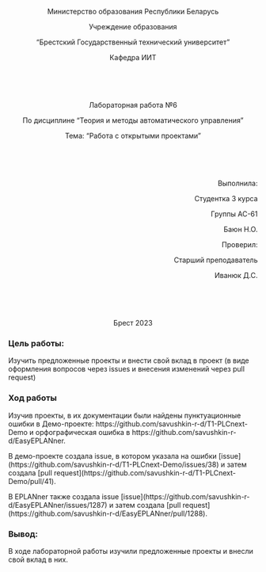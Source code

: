 <p align="center"> Министерство образования Республики Беларусь </p>

<p align="center">Учреждение образования </p>

<p align="center">  “Брестский Государственный технический университет” </p>

<p align="center"> Кафедра ИИТ</p>

<br><br><br>

<p align="center"> Лабораторная работа №6</p>

<p align="center"> По дисциплине “Теория и методы автоматического управления”</p>

<p align="center"> Тема: “Работа с открытыми проектами”</p>

<br><br><br>

<p align="right"> Выполнила:</p>

<p align="right"> Студентка 3 курса</p>

<p align="right"> Группы АС-61</p>

<p align="right"> Баюн Н.О.</p>

<p align="right"> Проверил:</p>

<p align="right">Старший преподаватель</p>

<p align="right">Иванюк Д.С.</p>

<br><br><br>

<p align="center">Брест 2023</p>


### Цель работы:
Изучить предложенные проекты и внести свой вклад в проект (в виде оформления вопросов через issues и внесения изменений через pull request)
### Ход работы

<p>Изучив проекты, в их документации были найдены пунктуационные ошибки в Демо-проекте: https://github.com/savushkin-r-d/T1-PLCnext-Demo и орфографическая ошибка в https://github.com/savushkin-r-d/EasyEPLANner. </p>

<p>В демо-проекте создала issue, в котором указала на ошибки [issue] (https://github.com/savushkin-r-d/T1-PLCnext-Demo/issues/38) и затем создала [pull request](https://github.com/savushkin-r-d/T1-PLCnext-Demo/pull/41). </p>


<p>В  EPLANner  также создала issue [issue](https://github.com/savushkin-r-d/EasyEPLANner/issues/1287) и затем создала [pull request](https://github.com/savushkin-r-d/EasyEPLANner/pull/1288).  </p>

### Вывод: 
В ходе лабораторной работы изучили предложенные проекты и внесли свой вклад  в них.
